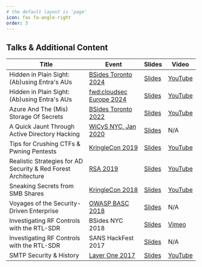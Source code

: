 ```yaml
---
# the default layout is 'page'
icon: fas fa-angle-right
order: 3
---
```


## Talks & Additional Content

| Title | Event | Slides | Video |
| - | - | - | - |
| Hidden in Plain Sight: (Ab)using Entra's AUs | [BSides Toronto 2024](https://pretalx.com/bsides-toronto-2024/schedule/) | [Slides](/assets/pdf/2024_BSidesTO_Hidden-in-Plain-Sight.pdf) | [YouTube](https://www.youtube.com/watch?v=jhWT5HG2OQc) |
| Hidden in Plain Sight: (Ab)using Entra's AUs | [fwd:cloudsec Europe 2024](https://fwdcloudsec.org/conference/europe/) | [Slides](/assets/pdf/2024_fwdcloudsec_Hidden-in-Plain-Sight.pdf) | [YouTube](https://www.youtube.com/watch?v=Uoqu9r_-0sg) |
| Azure And The (Mis) Storage Of Secrets | [BSides Toronto 2022](https://www.bsidesto.ca/) | [Slides](/assets/pdf/2022_BSidesTO_Azure.pdf) | [YouTube](https://www.youtube.com/watch?v=SmxEvVg6Fe8) |
| A Quick Jaunt Through Active Directory Hacking | [WiCyS NYC, Jan 2020](https://www.wicysnymetro.org/events/pentesting-workshop/) | [Slides](/assets/pdf/2020_WiCyS_ADventure.pdf) | N/A |
| Tips for Crushing CTFs & Pwning Pentests | [KringleCon 2019](https://holidayhackchallenge.com/2019/) | [Slides](/assets/pdf/2019_KringleCon_HackIt.pdf) | [YouTube](https://www.youtube.com/watch?v=c02mH7F1xvU) |
| Realistic Strategies for AD Security & Red Forest Architecture | [RSA 2019](https://www.rsaconference.com/Library/presentation/USA/2019/future-forests-realistic-strategies-for-ad-security-red-forest-architecture) | [Slides](/assets/pdf/2019_RSA_AD.pdf) | [YouTube](https://www.youtube.com/watch?v=i6BI-9myiHY) |
| Sneaking Secrets from SMB Shares | [KringleCon 2018](https://www.holidayhackchallenge.com/2018/) | [Slides](/assets/pdf/2018_KringleCon_SMB.pdf) | [YouTube](https://www.youtube.com/watch?v=W6_JaApK0xM) |
| Voyages of the Security-Driven Enterprise | [OWASP BASC 2018](https://owasp.org/www-chapter-boston/) | [Slides](/assets/pdf/2018_BASC_Enterprise.pdf) | N/A |
| Investigating RF Controls with the RTL-SDR | BSides NYC 2018 | [Slides](/assets/pdf/2018_BSidesNYC_SDR.pdf) | [Vimeo](https://livestream.com/internetsociety2/bsidesnyc/videos/168910206) |
| Investigating RF Controls with the RTL-SDR | SANS HackFest 2017 | [Slides](/assets/pdf/2018_BSidesNYC_SDR.pdf) | N/A |
| SMTP Security & History | [Layer One 2017](https://www.youtube.com/playlist?list=PLa-neBkALhDRsQ51VdQHorzGMODqA_wiB) | [Slides](/assets/pdf/2017_LayerOne_SMTP.pdf) | [YouTube](https://www.youtube.com/watch?v=PHtukqtSdQc) |